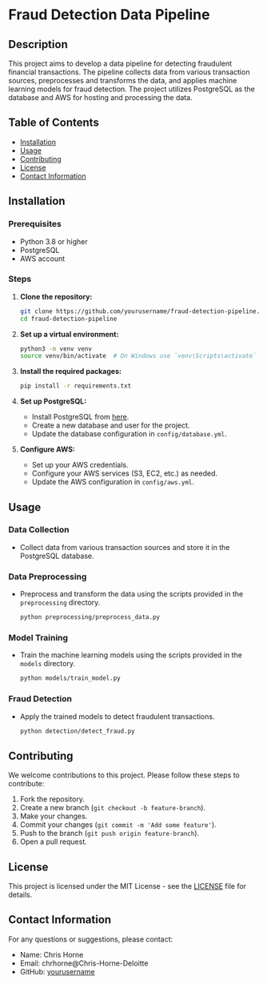 # Fraud Detection Data Pipeline

## Description

This project aims to develop a data pipeline for detecting fraudulent financial transactions. The pipeline collects data from various transaction sources, preprocesses and transforms the data, and applies machine learning models for fraud detection. The project utilizes PostgreSQL as the database and AWS for hosting and processing the data.

## Table of Contents

- [Installation](#installation)
- [Usage](#usage)
- [Contributing](#contributing)
- [License](#license)
- [Contact Information](#contact-information)

## Installation

### Prerequisites

- Python 3.8 or higher
- PostgreSQL
- AWS account

### Steps

1. **Clone the repository:**

    ```bash
    git clone https://github.com/yourusername/fraud-detection-pipeline.git
    cd fraud-detection-pipeline
    ```

2. **Set up a virtual environment:**

    ```bash
    python3 -m venv venv
    source venv/bin/activate  # On Windows use `venv\Scripts\activate`
    ```

3. **Install the required packages:**

    ```bash
    pip install -r requirements.txt
    ```

4. **Set up PostgreSQL:**
    - Install PostgreSQL from [here](https://www.postgresql.org/download/).
    - Create a new database and user for the project.
    - Update the database configuration in `config/database.yml`.

5. **Configure AWS:**
    - Set up your AWS credentials.
    - Configure your AWS services (S3, EC2, etc.) as needed.
    - Update the AWS configuration in `config/aws.yml`.

## Usage

### Data Collection

- Collect data from various transaction sources and store it in the PostgreSQL database.

### Data Preprocessing

- Preprocess and transform the data using the scripts provided in the `preprocessing` directory.

    ```bash
    python preprocessing/preprocess_data.py
    ```

### Model Training

- Train the machine learning models using the scripts provided in the `models` directory.

    ```bash
    python models/train_model.py
    ```

### Fraud Detection

- Apply the trained models to detect fraudulent transactions.

    ```bash
    python detection/detect_fraud.py
    ```

## Contributing

We welcome contributions to this project. Please follow these steps to contribute:

1. Fork the repository.
2. Create a new branch (`git checkout -b feature-branch`).
3. Make your changes.
4. Commit your changes (`git commit -m 'Add some feature'`).
5. Push to the branch (`git push origin feature-branch`).
6. Open a pull request.

## License

This project is licensed under the MIT License - see the [LICENSE](LICENSE) file for details.

## Contact Information

For any questions or suggestions, please contact:

- Name: Chris Horne
- Email: chrhorne@Chris-Horne-Deloitte
- GitHub: [yourusername](https://github.com/chris-horne-deloitte)
